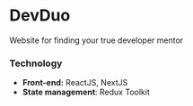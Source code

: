 # DevDuo
Website for finding your true developer mentor

### Technology
- **Front-end:** ReactJS, NextJS
- **State management**: Redux Toolkit